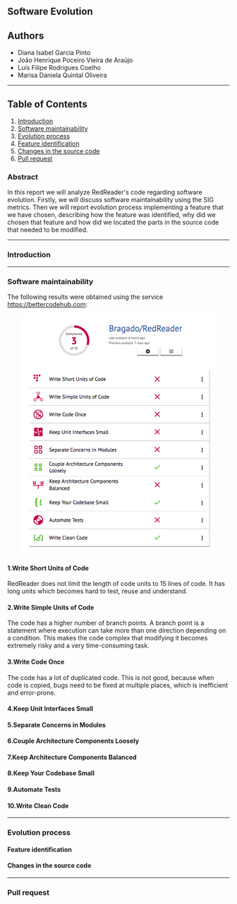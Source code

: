 ## Software Evolution

## Authors

* Diana Isabel Garcia Pinto
* João Henrique Poceiro Vieira de Araújo
* Luís Filipe Rodrigues Coelho
* Marisa Daniela Quintal Oliveira

---
## Table of Contents
1. [Introduction](#intro)
2. [Software maintainability](#maint)
3. [Evolution process](#evol)
  1. [Feature identification](#ident)
  2. [Changes in the source code](#change)
4. [Pull request](#pull)

### Abstract

In this report we will analyze RedReader's code regarding software evolution. Firstly, we will discuss software maintainability using the SIG metrics. Then we will report evolution process implementing a feature that we have chosen, describing how the feature was identified,
why did we chosen that feature and how did we located the parts in the source code that needed to be modified.

---

### <a name="intro"></a> Introduction


---

### <a name="maint"></a> Software maintainability

The following results were obtained using the service https://bettercodehub.com:

<p align="center">
  <img src="https://github.com/Bragado/RedReader/blob/master/esofDocs/img/maintenance.png" alt="Maintenance"/>
</p>

#### 1.Write Short Units of Code

RedReader does not limit the length of code units to 15 lines of code. It has long units which becomes hard to test, reuse and understand.

#### 2.Write Simple Units of Code

The code has a higher number of branch points. A branch point is a statement where execution can take more than one direction depending on a condition. This makes the code complex that modifying it becomes extremely risky and a very time-consuming task.

#### 3.Write Code Once

The code has a lot of duplicated code. This is not good, because when code is copied, bugs need to be fixed at multiple places, which is inefficient and error-prone.

#### 4.Keep Unit Interfaces Small
#### 5.Separate Concerns in Modules
#### 6.Couple Architecture Components Loosely
#### 7.Keep Architecture Components Balanced
#### 8.Keep Your Codebase Small
#### 9.Automate Tests
#### 10.Write Clean Code

---

### <a name="evol"></a> Evolution process

#### <a name="ident"></a> Feature identification

#### <a name="change"></a> Changes in the source code

---

### <a name="pull"></a> Pull request
